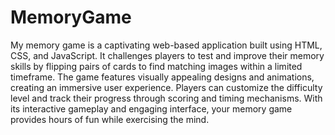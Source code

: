 # MemoryGame
 My memory game is a captivating web-based application built using HTML, CSS, and JavaScript. It challenges players to test and improve their memory skills by flipping pairs of cards to find matching images within a limited timeframe. The game features visually appealing designs and animations, creating an immersive user experience. Players can customize the difficulty level and track their progress through scoring and timing mechanisms. With its interactive gameplay and engaging interface, your memory game provides hours of fun while exercising the mind. 
